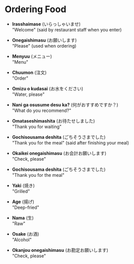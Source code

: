 # Ordering Food

- **Irasshaimase** (いらっしゃいませ)  
  "Welcome" (said by restaurant staff when you enter)
  
- **Onegaishimasu** (お願いします)  
  "Please" (used when ordering)

- **Menyuu** (メニュー)  
  "Menu"

- **Chuumon** (注文)  
  "Order"

- **Omizu o kudasai** (お水をください)  
  "Water, please"

- **Nani ga osusume desu ka?** (何がおすすめですか？)  
  "What do you recommend?"

- **Omataseshimashita** (お待たせしました)  
  "Thank you for waiting"

- **Gochisousama deshita** (ごちそうさまでした)  
  "Thank you for the meal" (said after finishing your meal)

- **Okaikei onegaishimasu** (お会計お願いします)  
  "Check, please"

- **Gochisousama deshita** (ごちそうさまでした)  
  "Thank you for the meal"

- **Yaki** (焼き)  
  "Grilled"

- **Age** (揚げ)  
  "Deep-fried"

- **Nama** (生)  
  "Raw"

- **Osake** (お酒)  
  "Alcohol"

- **Okanjou onegaishimasu** (お勘定お願いします)  
  "Check, please"
